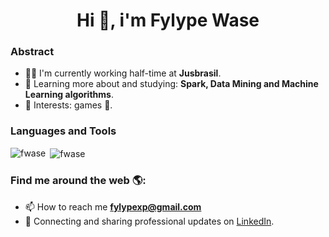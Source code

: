 <h1 align="center">Hi 👋, i'm Fylype Wase</h1>

### Abstract

- 👨‍💻 I'm currently working half-time at **Jusbrasil**.
- 🌱 Learning more about and studying: **Spark, Data Mining and Machine Learning algorithms**.
- 💙 Interests: games 👾.

### Languages and Tools
<p><img align="left" src="https://github-readme-stats.vercel.app/api/top-langs/?username=fwase&layout=compact&hide=html&layout=compact" alt="fwase" /></p>
<p>&nbsp;<img align="center" src="https://github-readme-stats.vercel.app/api?username=fwase&show_icons=true&count_private=true" alt="fwase" /></p>


### Find me around the web 🌎:

- 📫 How to reach me **fylypexp@gmail.com**
- 💼 Connecting and sharing professional updates on <a href="https://www.linkedin.com/in/fylypewase/">LinkedIn</a>.

<!--
**fwase/fwase** is a ✨ _special_ ✨ repository because its `README.md` (this file) appears on your GitHub profile.

Here are some ideas to get you started:

- 🔭 I’m currently working on ...
- 🌱 I’m currently learning ...
- 👯 I’m looking to collaborate on ...
- 🤔 I’m looking for help with ...
- 💬 Ask me about ...
- 📫 How to reach me: ...
- 😄 Pronouns: ...
- ⚡ Fun fact: ...
- 🐦 Following me on <a href="https://twitter.com/fylypewcl/">Twitter</a>.
-->
